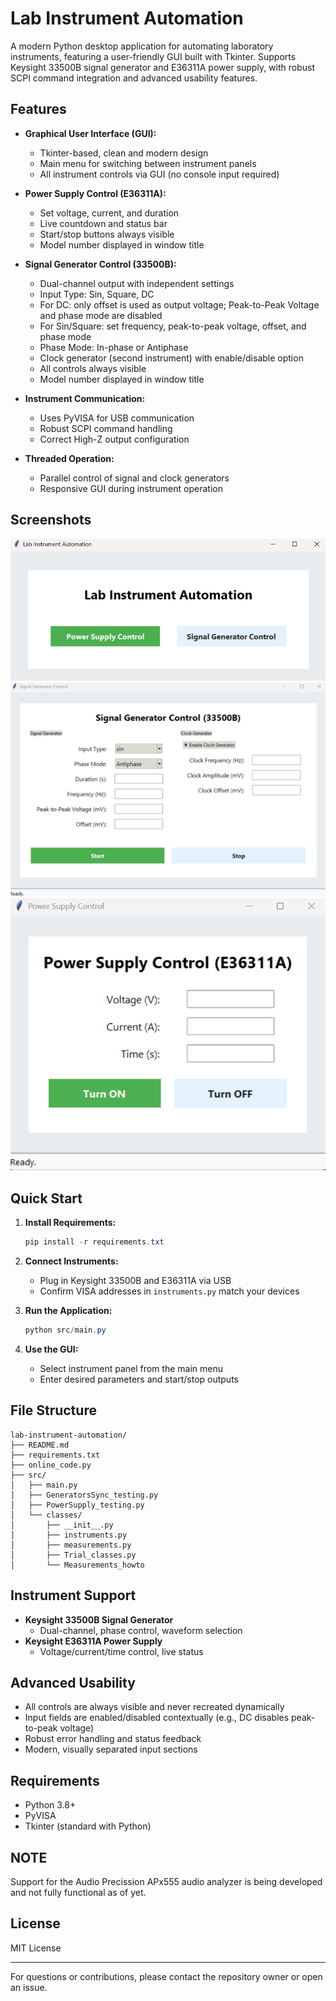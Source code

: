 # Lab Instrument Automation

A modern Python desktop application for automating laboratory instruments, featuring a user-friendly GUI built with Tkinter. Supports Keysight 33500B signal generator and E36311A power supply, with robust SCPI command integration and advanced usability features.

## Features

- **Graphical User Interface (GUI):**
    - Tkinter-based, clean and modern design
    - Main menu for switching between instrument panels
    - All instrument controls via GUI (no console input required)

- **Power Supply Control (E36311A):**
    - Set voltage, current, and duration
    - Live countdown and status bar
    - Start/stop buttons always visible
    - Model number displayed in window title

- **Signal Generator Control (33500B):**
    - Dual-channel output with independent settings
    - Input Type: Sin, Square, DC
    - For DC: only offset is used as output voltage; Peak-to-Peak Voltage and phase mode are disabled
    - For Sin/Square: set frequency, peak-to-peak voltage, offset, and phase mode
    - Phase Mode: In-phase or Antiphase
    - Clock generator (second instrument) with enable/disable option
    - All controls always visible
    - Model number displayed in window title

- **Instrument Communication:**
    - Uses PyVISA for USB communication
    - Robust SCPI command handling
    - Correct High-Z output configuration

- **Threaded Operation:**
    - Parallel control of signal and clock generators
    - Responsive GUI during instrument operation

## Screenshots

![alt text](Pictures/Home_Page.png)
![alt text](Pictures/SignalGen_Page.png)
![alt text](Pictures/PowerSupply_Page.png)

## Quick Start

1. **Install Requirements:**
     ```powershell
     pip install -r requirements.txt
     ```

2. **Connect Instruments:**
     - Plug in Keysight 33500B and E36311A via USB
     - Confirm VISA addresses in `instruments.py` match your devices

3. **Run the Application:**
     ```powershell
     python src/main.py
     ```

4. **Use the GUI:**
     - Select instrument panel from the main menu
     - Enter desired parameters and start/stop outputs

## File Structure

```
lab-instrument-automation/
├── README.md
├── requirements.txt
├── online_code.py
├── src/
│   ├── main.py
│   ├── GeneratorsSync_testing.py
│   ├── PowerSupply_testing.py
│   └── classes/
│       ├── __init__.py
│       ├── instruments.py
│       ├── measurements.py
│       ├── Trial_classes.py
│       └── Measurements_howto
```

## Instrument Support

- **Keysight 33500B Signal Generator**
    - Dual-channel, phase control, waveform selection
- **Keysight E36311A Power Supply**
    - Voltage/current/time control, live status

## Advanced Usability

- All controls are always visible and never recreated dynamically
- Input fields are enabled/disabled contextually (e.g., DC disables peak-to-peak voltage)
- Robust error handling and status feedback
- Modern, visually separated input sections

## Requirements

- Python 3.8+
- PyVISA
- Tkinter (standard with Python)

## NOTE

Support for the Audio Precission APx555 audio analyzer is being developed and not fully functional as of yet.

## License

MIT License

---

For questions or contributions, please contact the repository owner or open an issue.